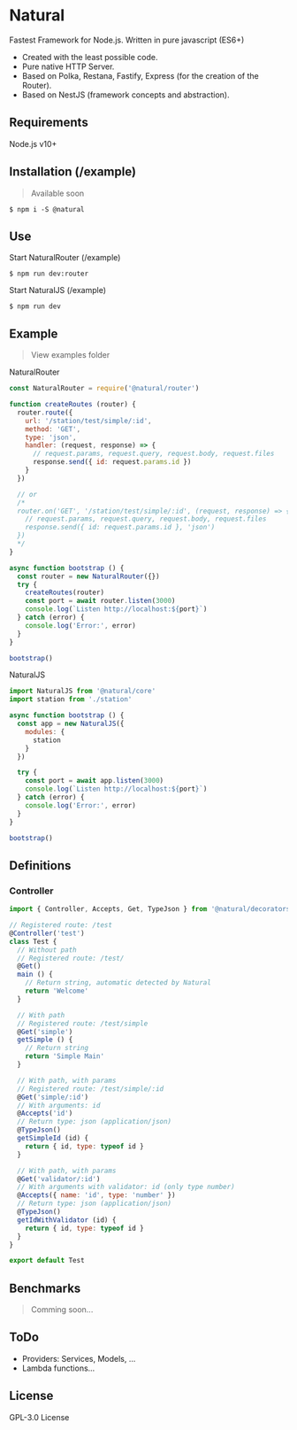 # Natural

Fastest Framework for Node.js. Written in pure javascript (ES6+)

  - Created with the least possible code.
  - Pure native HTTP Server.
  - Based on Polka, Restana, Fastify, Express (for the creation of the Router).
  - Based on NestJS (framework concepts and abstraction).

## Requirements
Node.js v10+

## Installation (/example)

> Available soon
```
$ npm i -S @natural
```

## Use

Start NaturalRouter (/example)
```
$ npm run dev:router
```

Start NaturalJS (/example)
```
$ npm run dev
```

## Example
> View examples folder

NaturalRouter
```js
const NaturalRouter = require('@natural/router')

function createRoutes (router) {
  router.route({
    url: '/station/test/simple/:id',
    method: 'GET',
    type: 'json',
    handler: (request, response) => {
      // request.params, request.query, request.body, request.files
      response.send({ id: request.params.id })
    }
  })

  // or
  /*
  router.on('GET', '/station/test/simple/:id', (request, response) => {
    // request.params, request.query, request.body, request.files
    response.send({ id: request.params.id }, 'json')
  })
  */
}

async function bootstrap () {
  const router = new NaturalRouter({})
  try {
    createRoutes(router)
    const port = await router.listen(3000)
    console.log(`Listen http://localhost:${port}`)
  } catch (error) {
    console.log('Error:', error)
  }
}

bootstrap()
```

NaturalJS
```js
import NaturalJS from '@natural/core'
import station from './station'

async function bootstrap () {
  const app = new NaturalJS({
    modules: {
      station
    }
  })

  try {
    const port = await app.listen(3000)
    console.log(`Listen http://localhost:${port}`)
  } catch (error) {
    console.log('Error:', error)
  }
}

bootstrap()
```

## Definitions

### Controller

```js
import { Controller, Accepts, Get, TypeJson } from '@natural/decorators'

// Registered route: /test
@Controller('test')
class Test {
  // Without path
  // Registered route: /test/
  @Get()
  main () {
    // Return string, automatic detected by Natural
    return 'Welcome'
  }

  // With path
  // Registered route: /test/simple
  @Get('simple')
  getSimple () {
    // Return string
    return 'Simple Main'
  }

  // With path, with params
  // Registered route: /test/simple/:id
  @Get('simple/:id')
  // With arguments: id
  @Accepts('id')
  // Return type: json (application/json)
  @TypeJson()
  getSimpleId (id) {
    return { id, type: typeof id }
  }

  // With path, with params
  @Get('validator/:id')
  // With arguments with validator: id (only type number)
  @Accepts({ name: 'id', type: 'number' })
  // Return type: json (application/json)
  @TypeJson()
  getIdWithValidator (id) {
    return { id, type: typeof id }
  }
}

export default Test
```


## Benchmarks
> Comming soon...

## ToDo

 - Providers: Services, Models, ...
 - Lambda functions...

License
----

GPL-3.0 License